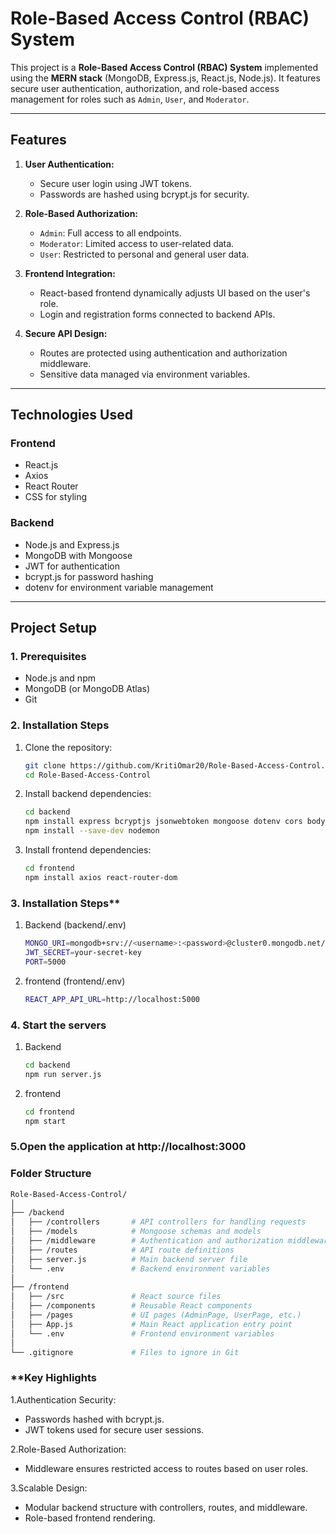 # **Role-Based Access Control (RBAC) System**

This project is a **Role-Based Access Control (RBAC) System** implemented using the **MERN stack** (MongoDB, Express.js, React.js, Node.js). It features secure user authentication, authorization, and role-based access management for roles such as `Admin`, `User`, and `Moderator`.

---

## **Features**

1. **User Authentication:**
   - Secure user login using JWT tokens.
   - Passwords are hashed using bcrypt.js for security.

2. **Role-Based Authorization:**
   - `Admin`: Full access to all endpoints.
   - `Moderator`: Limited access to user-related data.
   - `User`: Restricted to personal and general user data.

3. **Frontend Integration:**
   - React-based frontend dynamically adjusts UI based on the user's role.
   - Login and registration forms connected to backend APIs.

4. **Secure API Design:**
   - Routes are protected using authentication and authorization middleware.
   - Sensitive data managed via environment variables.

---

## **Technologies Used**

### **Frontend**
- React.js
- Axios
- React Router
- CSS for styling

### **Backend**
- Node.js and Express.js
- MongoDB with Mongoose
- JWT for authentication
- bcrypt.js for password hashing
- dotenv for environment variable management

---

## **Project Setup**

### **1. Prerequisites**
- Node.js and npm
- MongoDB (or MongoDB Atlas)
- Git

### **2. Installation Steps**
1. Clone the repository:
   ```bash
   git clone https://github.com/KritiOmar20/Role-Based-Access-Control.git
   cd Role-Based-Access-Control
   
2. Install backend dependencies:
   ```bash
   cd backend
   npm install express bcryptjs jsonwebtoken mongoose dotenv cors body-parser
   npm install --save-dev nodemon

3. Install frontend dependencies:
   ```bash
   cd frontend
   npm install axios react-router-dom

### **3. Installation Steps****
1. Backend (backend/.env)
   ```bash
   MONGO_URI=mongodb+srv://<username>:<password>@cluster0.mongodb.net/<dbname>
   JWT_SECRET=your-secret-key
   PORT=5000

2. frontend (frontend/.env)
   ```bash
   REACT_APP_API_URL=http://localhost:5000

### **4. Start the servers**
1. Backend 
   ```bash
   cd backend
   npm run server.js

2. frontend 
   ```bash
   cd frontend
   npm start

### **5.Open the application at http://localhost:3000**

### **Folder Structure**
```bash
Role-Based-Access-Control/
│
├── /backend
│   ├── /controllers       # API controllers for handling requests
│   ├── /models            # Mongoose schemas and models
│   ├── /middleware        # Authentication and authorization middleware
│   ├── /routes            # API route definitions
│   ├── server.js          # Main backend server file
│   └── .env               # Backend environment variables
│
├── /frontend
│   ├── /src               # React source files
│   ├── /components        # Reusable React components
│   ├── /pages             # UI pages (AdminPage, UserPage, etc.)
│   ├── App.js             # Main React application entry point
│   └── .env               # Frontend environment variables
│
└── .gitignore             # Files to ignore in Git
```

### **Key Highlights
1.Authentication Security:
- Passwords hashed with bcrypt.js.
- JWT tokens used for secure user sessions.

2.Role-Based Authorization:
- Middleware ensures restricted access to routes based on user roles.

3.Scalable Design:
- Modular backend structure with controllers, routes, and middleware.
- Role-based frontend rendering.
